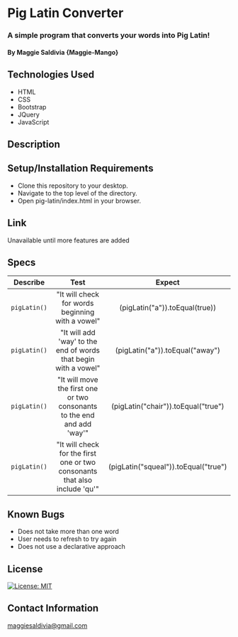 # Pig Latin Converter

### A simple program that converts your words into Pig Latin!

#### By Maggie Saldivia **{Maggie-Mango}**

## Technologies Used
* HTML
* CSS
* Bootstrap
* JQuery
* JavaScript


## Description



## Setup/Installation Requirements

* Clone this repository to your desktop.
* Navigate to the top level of the directory.
* Open pig-latin/index.html in your browser.

## Link

Unavailable until more features are added

## Specs

| Describe | Test | Expect |
|:--------:|:--------:|:--------:|
|`pigLatin()`| "It will check for words beginning with a vowel" | (pigLatin("a")).toEqual(true)) |
|`pigLatin()`| "It will add 'way' to the end of words that begin with a vowel" | (pigLatin("a")).toEqual("away") |
|`pigLatin()`| "It will move the first one or two consonants to the end and add 'way'" | (pigLatin("chair")).toEqual("true") |
|`pigLatin()`| "It will check for the first one or two consonants that also include 'qu'" | (pigLatin("squeal")).toEqual("true") |



## Known Bugs

* Does not take more than one word
* User needs to refresh to try again
* Does not use a declarative approach

## License

[![License: MIT](https://img.shields.io/badge/License-MIT-yellow.svg)](https://opensource.org/licenses/MIT)

## Contact Information

maggiesaldivia@gmail.com